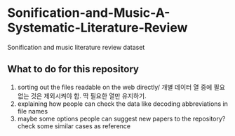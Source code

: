 # Sonification-and-Music-A-Systematic-Literature-Review
Sonification and music literature review dataset

## What to do for this repository 
1. sorting out the files readable on the web directly/ 개별 데이터 열 중에 필요 없는 것은 제외시켜야 함. 딱 필요한 열만 유지하기. 
2. explaining how people can check the data like decoding abbreviations in file names
3. maybe some options people can suggest new papers to the repository? check some similar cases as reference 
